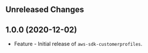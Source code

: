 Unreleased Changes
------------------

1.0.0 (2020-12-02)
------------------

* Feature - Initial release of `aws-sdk-customerprofiles`.

